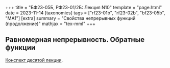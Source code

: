 +++
title = "БФ23-05Б, РФ23-01/2Б: Лекция N10"
template = "page.html"
date = 2023-11-14
[taxonomies]
tags = ["rf23-01b", "rf23-02b", "bf23-05b", "MA1"]
[extra]
summary = "Свойства непрерывных функций (продолжение)"
mathjax = "tex-mml"
+++

<!-- more -->

## Равномерная непрерывность. Обратные функции

[Конспект десятой лекции](/MA1_Lecture_10.pdf). 